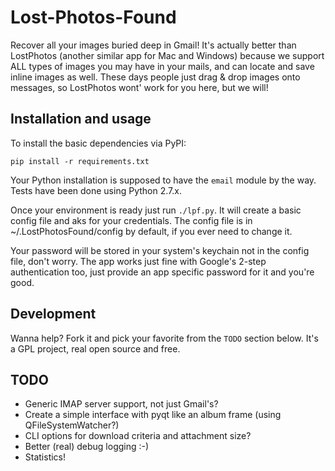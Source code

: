 Lost-Photos-Found
===============

Recover all your images buried deep in Gmail! It's actually better than LostPhotos (another similar app for Mac and Windows) because we support ALL types of images you may have in your mails, and can locate and save inline images as well. These days people just drag & drop images onto messages, so LostPhotos wont' work for you here, but we will!

Installation and usage
----------------------

To install the basic dependencies via PyPI:

```
pip install -r requirements.txt
```

Your Python installation is supposed to have the ```email``` module by the way. Tests have been done using Python 2.7.x.

Once your environment is ready just run ```./lpf.py```. It will create a basic config file and aks for your credentials. The config file is in ~/.LostPhotosFound/config by default, if you ever need to change it.

Your password will be stored in your system's keychain not in the config file, don't worry. The app works just fine with Google's 2-step authentication too, just provide an app specific password for it and you're good.

Development
-----------

Wanna help? Fork it and pick your favorite from the ```TODO``` section below. It's a GPL project, real open source and free.

TODO
----

- Generic IMAP server support, not just Gmail's?
- Create a simple interface with pyqt like an album frame (using QFileSystemWatcher?)
- CLI options for download criteria and attachment size?
- Better (real) debug logging :-)
- Statistics!
